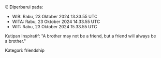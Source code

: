⏰ Diperbarui pada:
- WIB: Rabu, 23 Oktober 2024 13.33.55 UTC
- WITA: Rabu, 23 Oktober 2024 14.33.55 UTC
- WIT: Rabu, 23 Oktober 2024 15.33.55 UTC

Kutipan Inspiratif:
"A brother may not be a friend, but a friend will always be a brother."


Kategori: friendship

